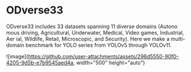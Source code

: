 # ODverse33

ODverse33 includes 33 datasets spanning 11 diverse domains (Autono
mous driving, Agricultural, Underwater, Medical, Video games, Industrial, Aer
ial, Wildlife, Retail, Microscopic, and Security). Here we make a multi-domain benchmark for YOLO series from YOLOv5 through YOLOv11.


![image](https://github.com/user-attachments/assets/296d5550-90f0-4205-9d5b-e7b9545aed4a, width="500" height="auto")

